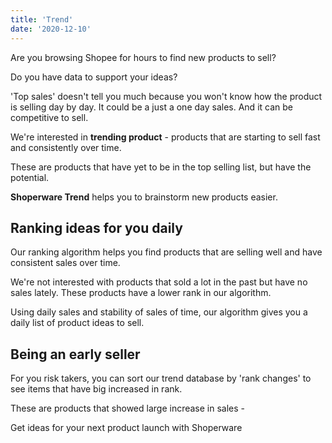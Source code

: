 ```yaml
---
title: 'Trend'
date: '2020-12-10'
---
```


Are you browsing Shopee for hours to find new products to sell?

Do you have data to support your ideas?

'Top sales' doesn't tell you much because you won't know how the product is selling day by day. It could be a just a one day sales. And it can be competitive to sell.

We're interested in **trending product** - products that are starting to sell fast and consistently over time.

These are products that have yet to be in the top selling list, but have the potential.

**Shoperware Trend** helps you to brainstorm new products easier.

## Ranking ideas for you daily 

Our ranking algorithm helps you find products that are selling well and have consistent sales over time.

We're not interested with products that sold a lot in the past but have no sales lately. These products have a lower rank in our algorithm.

Using daily sales and stability of sales of time, our algorithm gives you a daily list of product ideas to sell.

## Being an early seller

For you risk takers, you can sort our trend database by 'rank changes' to see items that have big increased in rank.

These are products that showed large increase in sales - 

<div class="text-h5 font-weight-bold text-center mt-5">Get ideas for your next product launch with Shoperware</div>
